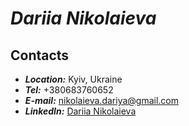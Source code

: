 # ***Dariia Nikolaieva***

## **Contacts**
* ***Location:*** Kyiv, Ukraine
* ***Tel:*** +380683760652
* ***E-mail:*** nikolaieva.dariya@gmail.com
* ***LinkedIn:*** [Dariia Nikolaieva](https://www.linkedin.com/in/dariia-nikolaieva-a2075b9/)